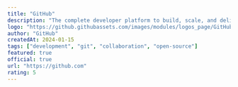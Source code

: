 ```yaml
---
title: "GitHub"
description: "The complete developer platform to build, scale, and deliver secure software."
logo: "https://github.githubassets.com/images/modules/logos_page/GitHub-Mark.png"
author: "GitHub"
createdAt: 2024-01-15
tags: ["development", "git", "collaboration", "open-source"]
featured: true
official: true
url: "https://github.com"
rating: 5
---
```

